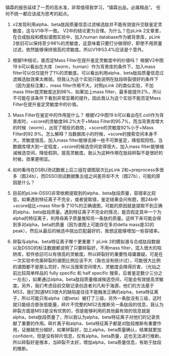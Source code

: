 镇霖的报告延续了一贯的高水准，非常值得我学习，“镇霖出品，必属精品”。
任何不统一都应该成为思考的起点。
1. v2发现利用alpha、beta肽段质量信息过滤候选肽并不能有效提升交联鉴定灵敏度，这与V1中不一致。
  V2中的结论更为合理。为什么？在pLink 2文章里，在合成肽段和模拟谱图实验中，加入human database作为被背景库，pLink 2依旧可以保持至少98%的灵敏度，这意味着只要打分做得好，即使不用质量过滤，依然能够保持很高的灵敏度。所以V1中53.4%应该是个意外。
2. 根据1中结论，能否定Mass Filter在提升鉴定灵敏度中的价值吗？
  根据V2中图19 b可以看出在大库（worm，human）作为背景库的条件下，加入mass filter可以仅仅提升了1%的灵敏度。可以看出利用alpha、beta肽段质量信息过滤候选肽效果太微弱。但我认为这个实验只能说明在肽段碎裂很好的条件下（因为是标注集），mass filter作用不大。对照pLink 2的类似实验，不加mass filter就灵敏度达到98%，如果加上mass filter，最多能提升2%，所以不可能在该条件下看到非常显著的提升。因此我认为这个实验不能否定Mass Filter在提升鉴定灵敏度中的价值。
3. Mass Filter在鉴定中的作用是什么？
   根据V2中图19 b可以看出在E.coli作为背景库时，+score的灵敏度96.2%大于+Mass Filter的95.7%，而当背景库增大的时候（worm），出现了相反的趋势，+score的灵敏度92%小于+Mass Filter的92.9%。怎么解释？当数据库小的时候，+score的搜索空间本身不大，灵敏度很高，加入mass filter能够去掉一些不可靠鉴定，降低假阳性。当数据库增大到一定程度，+score的候选空间变得很大，加入mass filter能够缩减候选空间，降低假阴，提高灵敏度。我认为这种作用在肽段碎裂不是很好的时候，效果更明显。
   
4. 如何看待在DSBU测试数据上后三组在谱图层次比pLink 2和+preprocess多很多（图24b），而DSSO测试数据集五组之间差异却不大（图27b），可能的原因是什么？
5. 目前的pLink-DSSO非常依赖提取到的alpha、beta肽段质量，容错率比较低，如果遇到特征离子不完全，或者提取错，鉴定结果会问有题，图24b中 +score组比+mass filter多了10%的正确谱图，可能的原因就是提取不到正确的alpha、beta肽段质量。遇到特征离子不完全的情况，能否假定其中一个为alpha的特征离子，利用母离子质量推知另一条肽的质量。这样下来可能会得到多对alpha，beta的质量（因为谱图上可能存在多对delta mass是32的peak），然后从最后的候选中挑出匹配最好的，我想这能够增加一些容错率。
6. 碎裂与alpha、beta特征离子哪个更重要？
pLink 2的模拟谱与合成肽段数据以及DSSO的标注数据都说明了只要碎裂好，不用mass filter，混入很大的陷阱库，软件依旧可以有很高的灵敏度。所以碎裂好的重要性毋庸置疑。可是在一次实验中完美碎裂的谱图比例应该不大（我也没有统计过），可能很大比例的谱图都不是那么完好，所以当搜索空间增大，灵敏度会降得厉害，（光灿之前比较简单样品的 fully specific 和 half specific 搜索，后者鉴定数少三分之一左右），如果通过alpha，beta肽段质量缩减候选空间，可能会有效提高灵敏度。另外，我们考虑目前交联记录创造者刘凡和于海源，他们的方法基于MS3，我们知道MS3很大的缺陷是往往不能触发正确的alpha，beta特征离子，所以可能只有alpha（或beta）被打了三级，另外一条肽没有三级，这时就只能结合那张低能量，碎片不完整的MS2去推断另一条肽段的信息，我认为碎裂方面是MS3是没有优势的，但是能够利用的其他最有效的信息就是alpha，beta肽段质量了，所以我认为alpha、beta特征离子对他们的记录贡献了重要的作用。碎片离子和alpha、beta特征离子都是对肽段推断有重要作用，证据越充分越好，如果碎裂好，加上alpha，beta质量确认，结果就更加confident，但是没有碎片信息，仅有alpha，beta质量，这也无法进行推断。所以碎裂好是根本，当碎裂不太好，增加alpha，beta质量信息，有助于肽段的推断。
